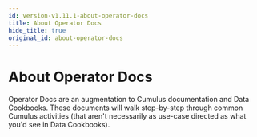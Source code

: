 ```yaml
---
id: version-v1.11.1-about-operator-docs
title: About Operator Docs
hide_title: true
original_id: about-operator-docs
---
```


# About Operator Docs

Operator Docs are an augmentation to Cumulus documentation and Data Cookbooks. These documents will walk step-by-step through common Cumulus activities (that aren't necessarily as use-case directed as what you'd see in Data Cookbooks).
